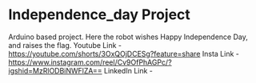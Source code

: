 # Independence_day Project
Arduino based project. Here the robot wishes Happy Independence Day, and raises the flag.
Youtube Link - https://youtube.com/shorts/3OxQOjDCESg?feature=share
Insta Link - https://www.instagram.com/reel/Cv9OfPhAGPc/?igshid=MzRlODBiNWFlZA== 
LinkedIn Link - 
